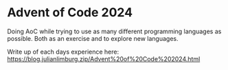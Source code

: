 # Advent of Code 2024

Doing AoC while trying to use as many different programming languages as possible. 
Both as an exercise and to explore new languages. 

Write up of each days experience here: <https://blog.julianlimburg.zip/Advent%20of%20Code%202024.html>
